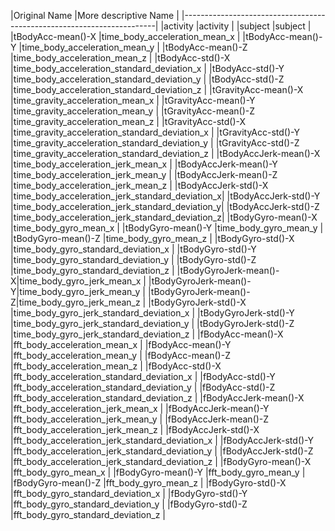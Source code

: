 |Original Name         |More descriptive Name                           |
|-----------------------------------------------------------------------|
|activity              |activity                                        |
|subject               |subject                                         |
|tBodyAcc-mean()-X     |time_body_acceleration_mean_x                   |
|tBodyAcc-mean()-Y     |time_body_acceleration_mean_y                   |
|tBodyAcc-mean()-Z     |time_body_acceleration_mean_z                   |
|tBodyAcc-std()-X      |time_body_acceleration_standard_deviation_x     |
|tBodyAcc-std()-Y      |time_body_acceleration_standard_deviation_y     |
|tBodyAcc-std()-Z      |time_body_acceleration_standard_deviation_z     |
|tGravityAcc-mean()-X  |time_gravity_acceleration_mean_x                |
|tGravityAcc-mean()-Y  |time_gravity_acceleration_mean_y                |
|tGravityAcc-mean()-Z  |time_gravity_acceleration_mean_z                |
|tGravityAcc-std()-X   |time_gravity_acceleration_standard_deviation_x  |
|tGravityAcc-std()-Y   |time_gravity_acceleration_standard_deviation_y  |
|tGravityAcc-std()-Z   |time_gravity_acceleration_standard_deviation_z  |
|tBodyAccJerk-mean()-X |time_body_acceleration_jerk_mean_x              |
|tBodyAccJerk-mean()-Y |time_body_acceleration_jerk_mean_y              |
|tBodyAccJerk-mean()-Z |time_body_acceleration_jerk_mean_z              |
|tBodyAccJerk-std()-X  |time_body_acceleration_jerk_standard_deviation_x|
|tBodyAccJerk-std()-Y  |time_body_acceleration_jerk_standard_deviation_y|
|tBodyAccJerk-std()-Z  |time_body_acceleration_jerk_standard_deviation_z|
|tBodyGyro-mean()-X    |time_body_gyro_mean_x                           |
|tBodyGyro-mean()-Y    |time_body_gyro_mean_y                           |
|tBodyGyro-mean()-Z    |time_body_gyro_mean_z                           |
|tBodyGyro-std()-X     |time_body_gyro_standard_deviation_x             |
|tBodyGyro-std()-Y     |time_body_gyro_standard_deviation_y             |
|tBodyGyro-std()-Z     |time_body_gyro_standard_deviation_z             |
|tBodyGyroJerk-mean()-X|time_body_gyro_jerk_mean_x                      |
|tBodyGyroJerk-mean()-Y|time_body_gyro_jerk_mean_y                      |
|tBodyGyroJerk-mean()-Z|time_body_gyro_jerk_mean_z                      |
|tBodyGyroJerk-std()-X |time_body_gyro_jerk_standard_deviation_x        |
|tBodyGyroJerk-std()-Y |time_body_gyro_jerk_standard_deviation_y        |
|tBodyGyroJerk-std()-Z |time_body_gyro_jerk_standard_deviation_z        |
|fBodyAcc-mean()-X     |fft_body_acceleration_mean_x                    |
|fBodyAcc-mean()-Y     |fft_body_acceleration_mean_y                    |
|fBodyAcc-mean()-Z     |fft_body_acceleration_mean_z                    |
|fBodyAcc-std()-X      |fft_body_acceleration_standard_deviation_x      |
|fBodyAcc-std()-Y      |fft_body_acceleration_standard_deviation_y      |
|fBodyAcc-std()-Z      |fft_body_acceleration_standard_deviation_z      |
|fBodyAccJerk-mean()-X |fft_body_acceleration_jerk_mean_x               |
|fBodyAccJerk-mean()-Y |fft_body_acceleration_jerk_mean_y               |
|fBodyAccJerk-mean()-Z |fft_body_acceleration_jerk_mean_z               |
|fBodyAccJerk-std()-X  |fft_body_acceleration_jerk_standard_deviation_x |
|fBodyAccJerk-std()-Y  |fft_body_acceleration_jerk_standard_deviation_y |
|fBodyAccJerk-std()-Z  |fft_body_acceleration_jerk_standard_deviation_z |
|fBodyGyro-mean()-X    |fft_body_gyro_mean_x                            |
|fBodyGyro-mean()-Y    |fft_body_gyro_mean_y                            |
|fBodyGyro-mean()-Z    |fft_body_gyro_mean_z                            |
|fBodyGyro-std()-X     |fft_body_gyro_standard_deviation_x              |
|fBodyGyro-std()-Y     |fft_body_gyro_standard_deviation_y              |
|fBodyGyro-std()-Z     |fft_body_gyro_standard_deviation_z              |